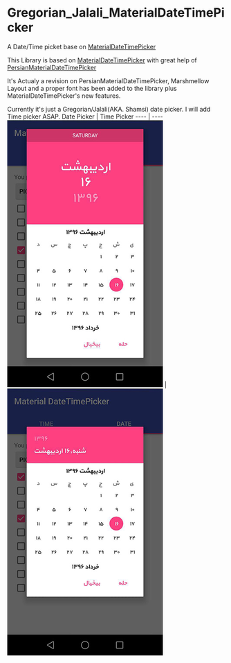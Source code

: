 # Gregorian_Jalali_MaterialDateTimePicker
A Date/Time picket base on [MaterialDateTimePicker](https://github.com/wdullaer/MaterialDateTimePicker)

This Library is based on [MaterialDateTimePicker](https://github.com/wdullaer/MaterialDateTimePicker) with great help of 
[PersianMaterialDateTimePicker](https://github.com/mohamad-amin/PersianMaterialDateTimePicker)

It's Actualy a revision on PersianMaterialDateTimePicker, Marshmellow Layout and a proper font has been added to the library plus 
MaterialDateTimePicker's new features.

Currently it's just a Gregorian/Jalali(AKA. Shamsi) date picker. I will add Time picker ASAP.
Date Picker | Time Picker
---- | ----
![Date Picker](https://github.com/EmbeddedAndMore/Gregorian_Jalali_MaterialDateTimePicker/blob/master/photo1.jpg) | ![Marshmallow Date Picker](https://github.com/EmbeddedAndMore/Gregorian_Jalali_MaterialDateTimePicker/blob/master/photo2.jpg)
